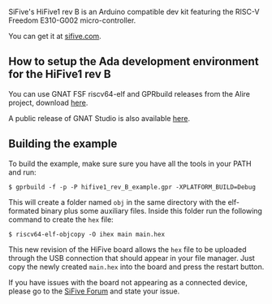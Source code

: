 SiFive's HiFive1 rev B is an Arduino compatible dev kit featuring the RISC-V
Freedom E310-G002 micro-controller.

You can get it at [sifive.com](https://www.sifive.com/boards/hifive1-rev-b).

## How to setup the Ada development environment for the HiFive1 rev B

You can use GNAT FSF riscv64-elf and GPRbuild releases from the Alire project,
download [here](https://github.com/alire-project/GNAT-FSF-builds/releases).

A public release of GNAT Studio is also available
[here](https://github.com/AdaCore/gnatstudio/releases).

## Building the example

To build the example, make sure sure you have all the tools in your PATH and
run:

`$ gprbuild -f -p -P hifive1_rev_B_example.gpr -XPLATFORM_BUILD=Debug`

This will create a folder named `obj` in the same directory with the elf-formated
binary plus some auxiliary files. Inside this folder run the following command
to create the `hex` file:

`$ riscv64-elf-objcopy -O ihex main main.hex`

This new revision of the HiFive board allows the `hex` file to be uploaded
through the USB connection that should appear in your file manager. Just copy
the newly created `main.hex` into the board and press the restart button.

If you have issues with the board not appearing as a connected device, please
go to the [SiFive Forum](https://forums.sifive.com/) and state your issue.
